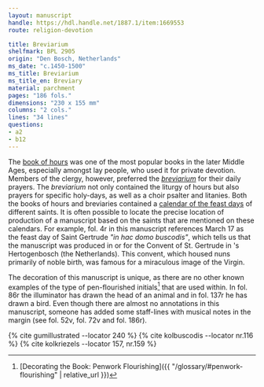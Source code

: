 ```yaml
---
layout: manuscript
handle: https://hdl.handle.net/1887.1/item:1669553
route: religion-devotion

title: Breviarium
shelfmark: BPL 2905
origin: "Den Bosch, Netherlands"
ms_date: "c.1450-1500"
ms_title: Breviarium 
ms_title_en: Breviary
material: parchment
pages: "186 fols."
dimensions: "230 x 155 mm"
columns: "2 cols."
lines: "34 lines"
questions:
- a2
- b12
---
```


The [book of hours](https://en.wikipedia.org/wiki/Book_of_hours) was one
of the most popular books in the later Middle Ages, especially amongst
lay people, who used it for private devotion. Members of the clergy,
however, preferred the
[*breviarium*](https://en.wikipedia.org/wiki/Breviary) for their daily
prayers. The *breviarium* not only contained the liturgy of hours but
also prayers for specific holy-days, as well as a choir psalter and
litanies. Both the books of hours and breviaries contained a [calendar
of the feast days](https://en.wikipedia.org/wiki/Calendar_of_saints) of
different saints. It is often possible to locate the precise location of
production of a manuscript based on the saints that are mentioned on
these calendars. For example, fol. 4r in this manuscript references
March 17 as the feast day of Saint Gertrude *"in hac domo buscodis"*,
which tells us that the manuscript was produced in or for the Convent of
St. Gertrude in 's Hertogenbosch (the Netherlands). This convent,
which housed nuns primarily of noble birth, was famous for a miraculous
image of the Virgin.

The decoration of this manuscript is unique, as there are no other known
examples of the type of pen-flourished initials[^1] that are used within.
In fol. 86r the illuminator has drawn the head of an animal and in fol. 137r he has drawn a bird. Even though there are almost no annotations in
this manuscript, someone has added some staff-lines with musical notes
in the margin (see fol. 52v, fol. 72v and fol. 186r).

[^1]: [Decorating the Book: Penwork Flourishing]({{ "/glossary/#penwork-flourishing" | relative_url }})

{% cite gumillustrated --locator 240 %}
{% cite kolbuscodis --locator nr.116 %}
{% cite kolkriezels --locator 157, nr.159 %}